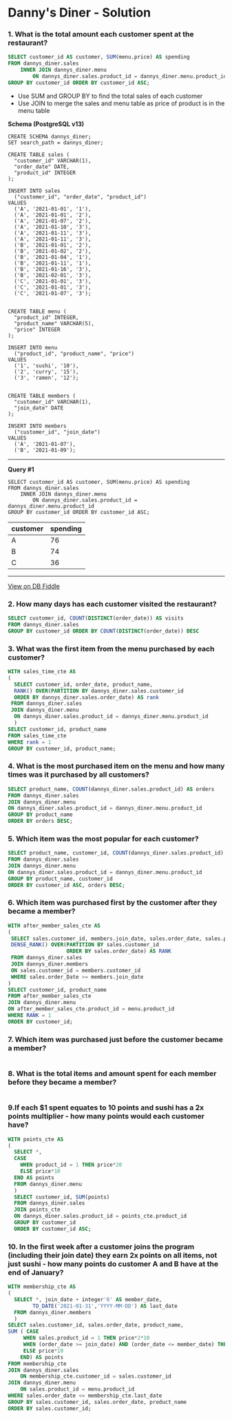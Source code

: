 # Danny's Diner - Solution

### 1. What is the total amount each customer spent at the restaurant?

````sql
SELECT customer_id AS customer, SUM(menu.price) AS spending
FROM dannys_diner.sales 
	INNER JOIN dannys_diner.menu
    	ON dannys_diner.sales.product_id = dannys_diner.menu.product_id
GROUP BY customer_id ORDER BY customer_id ASC;
````
- Use SUM and GROUP BY to find the total sales of each customer
- Use JOIN to merge the sales and menu table as price of product is in the menu table

**Schema (PostgreSQL v13)**

    CREATE SCHEMA dannys_diner;
    SET search_path = dannys_diner;
    
    CREATE TABLE sales (
      "customer_id" VARCHAR(1),
      "order_date" DATE,
      "product_id" INTEGER
    );
    
    INSERT INTO sales
      ("customer_id", "order_date", "product_id")
    VALUES
      ('A', '2021-01-01', '1'),
      ('A', '2021-01-01', '2'),
      ('A', '2021-01-07', '2'),
      ('A', '2021-01-10', '3'),
      ('A', '2021-01-11', '3'),
      ('A', '2021-01-11', '3'),
      ('B', '2021-01-01', '2'),
      ('B', '2021-01-02', '2'),
      ('B', '2021-01-04', '1'),
      ('B', '2021-01-11', '1'),
      ('B', '2021-01-16', '3'),
      ('B', '2021-02-01', '3'),
      ('C', '2021-01-01', '3'),
      ('C', '2021-01-01', '3'),
      ('C', '2021-01-07', '3');
     
    
    CREATE TABLE menu (
      "product_id" INTEGER,
      "product_name" VARCHAR(5),
      "price" INTEGER
    );
    
    INSERT INTO menu
      ("product_id", "product_name", "price")
    VALUES
      ('1', 'sushi', '10'),
      ('2', 'curry', '15'),
      ('3', 'ramen', '12');
      
    
    CREATE TABLE members (
      "customer_id" VARCHAR(1),
      "join_date" DATE
    );
    
    INSERT INTO members
      ("customer_id", "join_date")
    VALUES
      ('A', '2021-01-07'),
      ('B', '2021-01-09');

---

**Query #1**

    SELECT customer_id AS customer, SUM(menu.price) AS spending
    FROM dannys_diner.sales 
    	INNER JOIN dannys_diner.menu
        	ON dannys_diner.sales.product_id = dannys_diner.menu.product_id
    GROUP BY customer_id ORDER BY customer_id ASC;

| customer | spending |
| -------- | -------- |
| A        | 76       |
| B        | 74       |
| C        | 36       |

---


[View on DB Fiddle](https://www.db-fiddle.com/f/2rM8RAnq7h5LLDTzZiRWcd/138)

### 2. How many days has each customer visited the restaurant?

````sql
SELECT customer_id, COUNT(DISTINCT(order_date)) AS visits
FROM dannys_diner.sales
GROUP BY customer_id ORDER BY COUNT(DISTINCT(order_date)) DESC
````


### 3. What was the first item from the menu purchased by each customer?

````sql
WITH sales_time_cte AS
(
  SELECT customer_id, order_date, product_name,
  RANK() OVER(PARTITION BY dannys_diner.sales.customer_id
  ORDER BY dannys_diner.sales.order_date) AS rank
 FROM dannys_diner.sales
 JOIN dannys_diner.menu 
  ON dannys_diner.sales.product_id = dannys_diner.menu.product_id
  )
SELECT customer_id, product_name
FROM sales_time_cte
WHERE rank = 1
GROUP BY customer_id, product_name;
````

### 4. What is the most purchased item on the menu and how many times was it purchased by all customers?

````sql
SELECT product_name, COUNT(dannys_diner.sales.product_id) AS orders 
FROM dannys_diner.sales
JOIN dannys_diner.menu
ON dannys_diner.sales.product_id = dannys_diner.menu.product_id
GROUP BY product_name
ORDER BY orders DESC;
````

### 5. Which item was the most popular for each customer?

````sql
SELECT product_name, customer_id, COUNT(dannys_diner.sales.product_id) AS orders 
FROM dannys_diner.sales
JOIN dannys_diner.menu
ON dannys_diner.sales.product_id = dannys_diner.menu.product_id
GROUP BY product_name, customer_id
ORDER BY customer_id ASC, orders DESC;
````

### 6. Which item was purchased first by the customer after they became a member?

````sql
WITH after_member_sales_cte AS
(
 SELECT sales.customer_id, members.join_date, sales.order_date, sales.product_id,
 DENSE_RANK() OVER(PARTITION BY sales.customer_id 
                   ORDER BY sales.order_date) AS RANK
 FROM dannys_diner.sales
 JOIN dannys_diner.members 
 ON sales.customer_id = members.customer_id
 WHERE sales.order_Date >= members.join_date
) 
SELECT customer_id, product_name
FROM after_member_sales_cte
JOIN dannys_diner.menu
ON after_member_sales_cte.product_id = menu.product_id
WHERE RANK = 1
ORDER BY customer_id;
````

### 7. Which item was purchased just before the customer became a member?

````sql

````

### 8. What is the total items and amount spent for each member before they became a member?

````sql

````

### 9.If each $1 spent equates to 10 points and sushi has a 2x points multiplier - how many points would each customer have?

````sql
WITH points_cte AS 
(
  SELECT *,
  CASE 
  	WHEN product_id = 1 THEN price*20
  	ELSE price*10
  END AS points
  FROM dannys_diner.menu
  )
  SELECT customer_id, SUM(points)
  FROM dannys_diner.sales
  JOIN points_cte
  ON dannys_diner.sales.product_id = points_cte.product_id
  GROUP BY customer_id
  ORDER BY customer_id ASC;
````

### 10. In the first week after a customer joins the program (including their join date) they earn 2x points on all items, not just sushi - how many points do customer A and B have at the end of January?

````sql
WITH membership_cte AS
(
  SELECT *, join_date + integer'6' AS member_date,
  		TO_DATE('2021-01-31','YYYY-MM-DD') AS last_date
  FROM dannys_diner.members
  )
SELECT sales.customer_id, sales.order_date, product_name,
SUM ( CASE
     WHEN sales.product_id = 1 THEN price*2*10
     WHEN (order_date >= join_date) AND (order_date <= member_date) THEN price*2*10
     ELSE price*10 
    END) AS points
FROM membership_cte
JOIN dannys_diner.sales
	ON membership_cte.customer_id = sales.customer_id
JOIN dannys_diner.menu
	ON sales.product_id = menu.product_id
WHERE sales.order_date <= membership_cte.last_date
GROUP BY sales.customer_id, sales.order_date, product_name
ORDER BY sales.customer_id;
````
